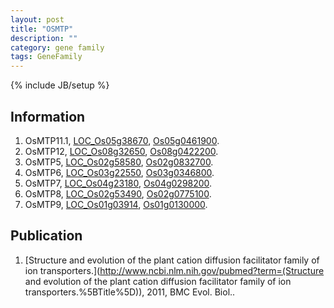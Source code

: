 ```yaml
---
layout: post
title: "OSMTP"
description: ""
category: gene family
tags: GeneFamily
---
```

{% include JB/setup %}

## Information
1. OsMTP11.1, [LOC_Os05g38670](http://rice.plantbiology.msu.edu/cgi-bin/ORF_infopage.cgi?orf=LOC_Os05g38670), [Os05g0461900](http://rapdb.dna.affrc.go.jp/viewer/gbrowse_details/irgsp1?name=Os05g0461900).
2. OsMTP12, [LOC_Os08g32650](http://rice.plantbiology.msu.edu/cgi-bin/ORF_infopage.cgi?orf=LOC_Os08g32650), [Os08g0422200](http://rapdb.dna.affrc.go.jp/viewer/gbrowse_details/irgsp1?name=Os08g0422200).
3. OsMTP5, [LOC_Os02g58580](http://rice.plantbiology.msu.edu/cgi-bin/ORF_infopage.cgi?orf=LOC_Os02g58580), [Os02g0832700](http://rapdb.dna.affrc.go.jp/viewer/gbrowse_details/irgsp1?name=Os02g0832700).
4. OsMTP6, [LOC_Os03g22550](http://rice.plantbiology.msu.edu/cgi-bin/ORF_infopage.cgi?orf=LOC_Os03g22550), [Os03g0346800](http://rapdb.dna.affrc.go.jp/viewer/gbrowse_details/irgsp1?name=Os03g0346800).
5. OsMTP7, [LOC_Os04g23180](http://rice.plantbiology.msu.edu/cgi-bin/ORF_infopage.cgi?orf=LOC_Os04g23180), [Os04g0298200](http://rapdb.dna.affrc.go.jp/viewer/gbrowse_details/irgsp1?name=Os04g0298200).
6. OsMTP8, [LOC_Os02g53490](http://rice.plantbiology.msu.edu/cgi-bin/ORF_infopage.cgi?orf=LOC_Os02g53490), [Os02g0775100](http://rapdb.dna.affrc.go.jp/viewer/gbrowse_details/irgsp1?name=Os02g0775100).
7. OsMTP9, [LOC_Os01g03914](http://rice.plantbiology.msu.edu/cgi-bin/ORF_infopage.cgi?orf=LOC_Os01g03914), [Os01g0130000](http://rapdb.dna.affrc.go.jp/viewer/gbrowse_details/irgsp1?name=Os01g0130000).

## Publication
1. [Structure and evolution of the plant cation diffusion facilitator family of ion transporters.](http://www.ncbi.nlm.nih.gov/pubmed?term=(Structure and evolution of the plant cation diffusion facilitator family of ion transporters.%5BTitle%5D)), 2011, BMC Evol. Biol..



